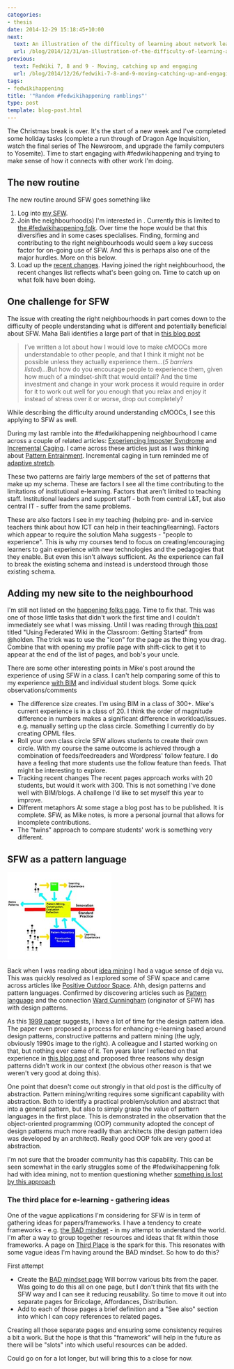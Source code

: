 ```yaml
---
categories:
- thesis
date: 2014-12-29 15:18:45+10:00
next:
  text: An illustration of the difficulty of learning about network learning
  url: /blog/2014/12/31/an-illustration-of-the-difficulty-of-learning-about-network-learning/
previous:
  text: FedWiki 7, 8 and 9 - Moving, catching up and engaging
  url: /blog/2014/12/26/fedwiki-7-8-and-9-moving-catching-up-and-engaging/
tags:
- fedwikihappening
title: '"Random #fedwikihappening ramblings"'
type: post
template: blog-post.html
---
```

The Christmas break is over. It's the start of a new week and I've completed some holiday tasks (complete a run through of Dragon Age Inquisition, watch the final series of The Newsroom, and upgrade the family computers to Yosemite). Time to start engaging with #fedwikihappening and trying to make sense of how it connects with other work I'm doing.

## The new routine

The new routine around SFW goes something like

1. Log into [my SFW](http://fedwiki.djon.es/view/welcome-visitors).
2. Join the neighbourhood(s) I'm interested in . Currently this is limited to [the #fedwikihappening folk](http://fedwiki.djon.es/view/welcome-visitors/view/happening-folks). Over time the hope would be that this diversifies and in some cases specialises. Finding, forming and contributing to the right neighbourhoods would seem a key success factor for on-going use of SFW. And this is perhaps also one of the major hurdles. More on this below.
3. Load up the [recent changes](http://fedwiki.djon.es/view/welcome-visitors/view/recent-changes). Having joined the right neighbourhood, the recent changes list reflects what's been going on. Time to catch up on what folk have been doing.

## One challenge for SFW

The issue with creating the right neighbourhoods in part comes down to the difficulty of people understanding what is different and potentially beneficial about SFW. Maha Bali identifies a large part of that in [this blog post](http://blog.mahabali.me/blog/educational-technology-2/people-in-my-fedwikihappening-neighborhood-are-showing-me-the-world-as-id-like-to-see-it/)

> I’ve written a lot about how I would love to make cMOOCs more understandable to other people, and that I think it might not be possible unless they actually experience them...(_5 barriers listed_)...But how do you encourage people to experience them, given how much of a mindset-shift that would entail? And the time investment and change in your work process it would require in order for it to work out well for you enough that you relax and enjoy it instead of stress over it or worse, drop out completely?

While describing the difficulty around understanding cMOOCs, I see this applying to SFW as well.

During my last ramble into the #fedwikihappening neighbourhood I came across a couple of related articles: [Experiencing Imposter Syndrome](http://fedwiki.djon.es/view/welcome-visitors/view/recent-changes/view/experiencing-impostor-syndrome) and [Incremental Caging](http://fedwiki.djon.es/view/welcome-visitors/view/recent-changes/view/incremental-caging). I came across these articles just as I was thinking about [Pattern Entrainment](http://fedwiki.djon.es/view/welcome-visitors/view/recent-changes/view/pattern-entrainment). Incremental caging in turn reminded me of [adaptive stretch](http://fedwiki.djon.es/view/welcome-visitors/view/recent-changes/view/adaptive-stretch).

These two patterns are fairly large members of the set of patterns that make up my schema. These are factors I see all the time contributing to the limitations of institutional e-learning. Factors that aren't limited to teaching staff. Institutional leaders and support staff - both from central L&T, but also central IT - suffer from the same problems.

These are also factors I see in my teaching (helping pre- and in-service teachers think about how ICT can help in their teaching/learning). Factors which appear to require the solution Maha suggests - "people to experience". This is why my courses tend to focus on creating/encouraging learners to gain experience with new technologies and the pedagogies that they enable. But even this isn't always sufficient. As the experience can fail to break the existing schema and instead is understood through those existing schema.

## Adding my new site to the neighbourhood

I'm still not listed on the [happening folks page](http://fedwiki.djon.es/view/welcome-visitors/view/happening-folks). Time to fix that. This was one of those little tasks that didn't work the first time and I couldn't immediately see what I was missing. Until I was reading through [this post](http://hapgood.us/2014/09/01/using-federated-wiki-in-the-classroom-getting-started/) titled "Using Federated Wiki in the Classroom: Getting Started" from @holden. The trick was to use the "icon" for the page as the thing you drag. Combine that with opening my profile page with shift-click to get it to appear at the end of the list of pages, and bob's your uncle.

There are some other interesting points in Mike's post around the experience of using SFW in a class. I can't help comparing some of this to my experience [with BIM](/blog/research/bam-blog-aggregation-management/) and individual student blogs. Some quick observations/comments

- The difference size creates. I'm using BIM in a class of 300+. Mike's current experience is in a class of 20. I think the order of magnitude difference in numbers makes a significant difference in workload/issues. e.g. manually setting up the class circle. Something I currently do by creating OPML files.
- Roll your own class circle SFW allows students to create their own circle. With my course the same outcome is achieved through a combination of feeds/feedreaders and Wordpress' follow feature. I do have a feeling that more students use the follow feature than feeds. That might be interesting to explore.
- Tracking recent changes The recent pages approach works with 20 students, but would it work with 300. This is not something I've done well with BIM/blogs. A challenge I'd like to set myself this year to improve.
- Different metaphors At some stage a blog post has to be published. It is complete. SFW, as Mike notes, is more a personal journal that allows for incomplete contributions.
- The "twins" approach to compare students' work is something very different.

## SFW as a pattern language

[![patterns in elearning](images/3152822497_7f0e2c3fb4_m.jpg)](https://www.flickr.com/photos/david_jones/3152822497 "patterns in elearning by David Jones, on Flickr")

Back when I was reading about [idea mining](/blog/2014/12/19/software-issues-for-applying-conversation-theory-for-effective-collaboration-via-the-internet/) I had a vague sense of deja vu. This was quickly resolved as I explored some of SFW space and came across articles like [Positive Outdoor Space](http://fedwiki.djon.es/view/welcome-visitors/view/recent-changes/forage.ward.fed.wiki.org/positive-outdoor-space). Ahh, design patterns and pattern languages. Confirmed by discovering articles such as [Pattern language](http://fedwiki.djon.es/forage.ward.fed.wiki.org/invited-authors/wiki.sfw.c2.com/pattern-language) and the connection [Ward Cunningham](http://en.wikipedia.org/wiki/Ward_Cunningham) (originator of SFW) has with design patterns.

As this [1999 paper](/blog/publications/the-case-for-patterns-in-online-learning/) suggests, I have a lot of time for the design pattern idea. The paper even proposed a process for enhancing e-learning based around design patterns, constructive patterns and pattern mining (the ugly, obviously 1990s image to the right). A colleague and I started working on that, but nothing ever came of it. Ten years later I reflected on that experience in [this blog post](/blog/2009/02/22/patterns-for-e-learning-a-lost-opportunity-or-destined-to-fail/) and proposed three reasons why design patterns didn't work in our context (the obvious other reason is that we weren't very good at doing this).

One point that doesn't come out strongly in that old post is the difficulty of abstraction. Pattern mining/writing requires some significant capability with abstraction. Both to identify a practical problem/solution and abstract that into a general pattern, but also to simply grasp the value of pattern languages in the first place. This is demonstrated in the observation that the object-oriented programming (OOP) community adopted the concept of design patterns much more readily than architects (the design pattern idea was developed by an architect). Really good OOP folk are very good at abstraction.

I'm not sure that the broader community has this capability. This can be seen somewhat in the early struggles some of the #fedwikihappening folk had with idea mining, not to mention questioning whether [something is lost by this approach](http://fedwiki.djon.es/view/welcome-visitors/view/recent-changes/maha.uk.fedwikihappening.net/is-dissertation-over-discourse-gendered)

### The third place for e-learning - gathering ideas

One of the vague applications I'm considering for SFW is in term of gathering ideas for papers/frameworks. I have a tendency to create frameworks - e.g. [the BAD mindset](http://fedwiki.djon.es/view/welcome-visitors/view/the-bad-mindset) - in my attempt to understand the world. I'm after a way to group together resources and ideas that fit within those frameworks. A page on [Third Place](http://alyson.sf.fedwikihappening.net/view/welcome-visitors/view/third-place) is the spark for this. This resonates with some vague ideas I'm having around the BAD mindset. So how to do this?

First attempt

- Create the [BAD mindset page](http://fedwiki.djon.es/view/welcome-visitors/view/the-bad-mindset) Will borrow various bits from the paper. Was going to do this all on one page, but I don't think that fits with the SFW way and I can see it reducing reusability. So time to move it out into separate pages for Bricolage, Affordances, Distribution.
- Add to each of those pages a brief definition and a "See also" section into which I can copy references to related pages.

Creating all those separate pages and ensuring some consistency requires a bit a work. But the hope is that this "framework" will help in the future as there will be "slots" into which useful resources can be added.

Could go on for a lot longer, but will bring this to a close for now.